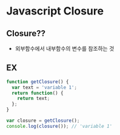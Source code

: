 # Javascript Closure

## Closure??

* 외부함수에서 내부함수의 변수를 참조하는 것 

## EX

``` javascript
function getClosure() {
  var text = 'variable 1';
  return function() {
    return text;
  };
}

var closure = getClosure();
console.log(closure()); // 'variable 1'
```

